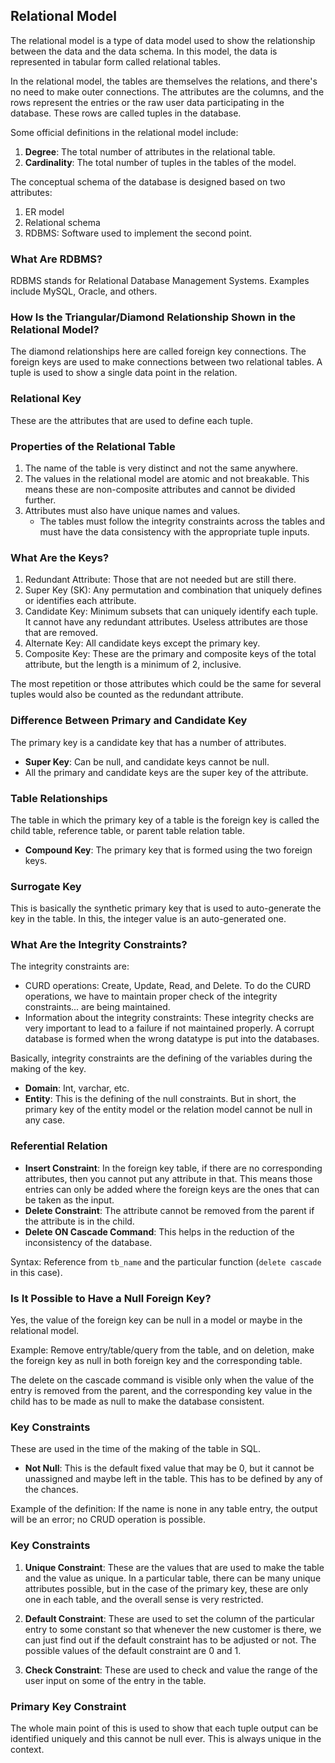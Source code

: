 ## Relational Model

The relational model is a type of data model used to show the relationship between the data and the data schema. In this model, the data is represented in tabular form called relational tables.

In the relational model, the tables are themselves the relations, and there's no need to make outer connections. The attributes are the columns, and the rows represent the entries or the raw user data participating in the database. These rows are called tuples in the database.

Some official definitions in the relational model include:

1. **Degree**: The total number of attributes in the relational table.
2. **Cardinality**: The total number of tuples in the tables of the model.

The conceptual schema of the database is designed based on two attributes:

1. ER model
2. Relational schema
3. RDBMS: Software used to implement the second point.

### What Are RDBMS?

RDBMS stands for Relational Database Management Systems. Examples include MySQL, Oracle, and others.

### How Is the Triangular/Diamond Relationship Shown in the Relational Model?

The diamond relationships here are called foreign key connections. The foreign keys are used to make connections between two relational tables. A tuple is used to show a single data point in the relation.

### Relational Key

These are the attributes that are used to define each tuple.

### Properties of the Relational Table

1. The name of the table is very distinct and not the same anywhere.
2. The values in the relational model are atomic and not breakable. This means these are non-composite attributes and cannot be divided further.
3. Attributes must also have unique names and values.
   - The tables must follow the integrity constraints across the tables and must have the data consistency with the appropriate tuple inputs.

### What Are the Keys?

1. Redundant Attribute: Those that are not needed but are still there.
2. Super Key (SK): Any permutation and combination that uniquely defines or identifies each attribute.
3. Candidate Key: Minimum subsets that can uniquely identify each tuple. It cannot have any redundant attributes. Useless attributes are those that are removed.
4. Alternate Key: All candidate keys except the primary key.
5. Composite Key: These are the primary and composite keys of the total attribute, but the length is a minimum of 2, inclusive.

The most repetition or those attributes which could be the same for several tuples would also be counted as the redundant attribute.

### Difference Between Primary and Candidate Key

The primary key is a candidate key that has a number of attributes.

- **Super Key**: Can be null, and candidate keys cannot be null.
- All the primary and candidate keys are the super key of the attribute.

### Table Relationships

The table in which the primary key of a table is the foreign key is called the child table, reference table, or parent table relation table.

- **Compound Key**: The primary key that is formed using the two foreign keys.

### Surrogate Key

This is basically the synthetic primary key that is used to auto-generate the key in the table. In this, the integer value is an auto-generated one.

### What Are the Integrity Constraints?

The integrity constraints are:

- CURD operations: Create, Update, Read, and Delete.
  To do the CURD operations, we have to maintain proper check of the integrity constraints... are being maintained.
- Information about the integrity constraints:
  These integrity checks are very important to lead to a failure if not maintained properly. A corrupt database is formed when the wrong datatype is put into the databases.

Basically, integrity constraints are the defining of the variables during the making of the key.

- **Domain**: Int, varchar, etc.
- **Entity**: This is the defining of the null constraints. But in short, the primary key of the entity model or the relation model cannot be null in any case.

### Referential Relation

- **Insert Constraint**: In the foreign key table, if there are no corresponding attributes, then you cannot put any attribute in that. This means those entries can only be added where the foreign keys are the ones that can be taken as the input.
- **Delete Constraint**: The attribute cannot be removed from the parent if the attribute is in the child.
- **Delete ON Cascade Command**: This helps in the reduction of the inconsistency of the database.

Syntax:
Reference from `tb_name` and the particular function (`delete cascade` in this case).

### Is It Possible to Have a Null Foreign Key?

Yes, the value of the foreign key can be null in a model or maybe in the relational model.

Example:
Remove entry/table/query from the table, and on deletion, make the foreign key as null in both foreign key and the corresponding table.

The delete on the cascade command is visible only when the value of the entry is removed from the parent, and the corresponding key value in the child has to be made as null to make the database consistent.

### Key Constraints

These are used in the time of the making of the table in SQL.

- **Not Null**: This is the default fixed value that may be 0, but it cannot be unassigned and maybe left in the table. This has to be defined by any of the chances.

Example of the definition:
If the name is none in any table entry, the output will be an error; no CRUD operation is possible.

### Key Constraints

1. **Unique Constraint**: These are the values that are used to make the table and the value as unique. In a particular table, there can be many unique attributes possible, but in the case of the primary key, these are only one in each table, and the overall sense is very restricted.

2. **Default Constraint**: These are used to set the column of the particular entry to some constant so that whenever the new customer is there, we can just find out if the default constraint has to be adjusted or not. The possible values of the default constraint are 0 and 1.

3. **Check Constraint**: These are used to check and value the range of the user input on some of the entry in the table.

### Primary Key Constraint

The whole main point of this is used to show that each tuple output can be identified uniquely and this cannot be null ever. This is always unique in the context.
